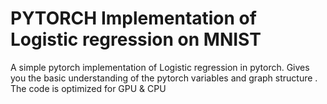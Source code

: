 # PYTORCH Implementation of Logistic regression on MNIST

A simple pytorch implementation of Logistic regression in pytorch. Gives you the basic understanding of the pytorch variables and graph structure . The code is optimized for GPU & CPU 


